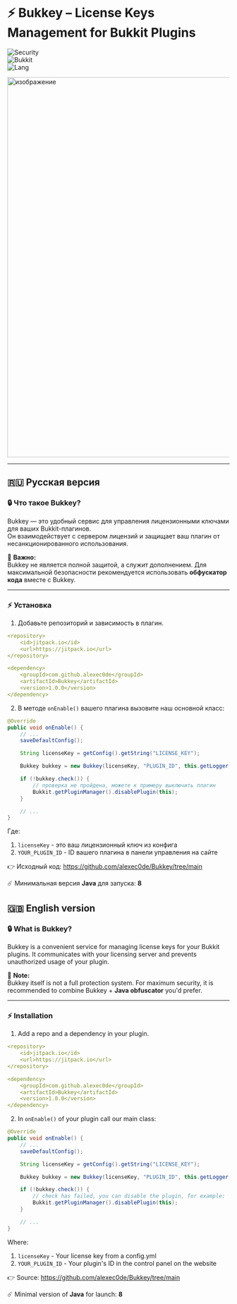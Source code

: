 # ⚡ Bukkey – License Keys Management for Bukkit Plugins  

![Security](https://img.shields.io/badge/Security-Licensing-blue)  
![Bukkit](https://img.shields.io/badge/API-Bukkit%201.16.5-green)  
![Lang](https://img.shields.io/badge/Languages-RU%20%7C%20EN-orange)  

<img width="1430" height="862" alt="изображение" src="https://github.com/user-attachments/assets/499b7c73-51c0-48e4-9de8-4bd6d182dccc" />


---

## 🇷🇺 Русская версия

### 🔒 Что такое Bukkey?
Bukkey — это удобный сервис для управления лицензионными ключами для ваших Bukkit-плагинов.  
Он взаимодействует с сервером лицензий и защищает ваш плагин от несанкционированного использования.  

📌 **Важно:**  
Bukkey не является полной защитой, а служит дополнением. Для максимальной безопасности рекомендуется использовать **обфускатор кода** вместе с Bukkey.  

---

### ⚡ Установка
1. Добавьте репозиторий и зависимость в плагин.

```yml
<repository>
    <id>jitpack.io</id>
    <url>https://jitpack.io</url>
</repository>                            
```
```yml
<dependency>
    <groupId>com.github.alexec0de</groupId>
    <artifactId>Bukkey</artifactId>
    <version>1.0.0</version>
</dependency>                                                      
```

2. В методе `onEnable()` вашего плагина вызовите наш основной класс:  

```java
@Override
public void onEnable() {
    // ...
    saveDefaultConfig();

    String licenseKey = getConfig().getString("LICENSE_KEY");

    Bukkey bukkey = new Bukkey(licenseKey, "PLUGIN_ID", this.getLogger());

    if (!bukkey.check()) {
        // проверка не пройдена, можете к примеру выключить плагин
        Bukkit.getPluginManager().disablePlugin(this);
    }

    // ...
}
```
Где:

1. ```licenseKey``` - это ваш лицензионный ключ из конфига
2. ```YOUR_PLUGIN_ID``` - ID вашего плагина в панели управления на сайте

👉 Исходный код: https://github.com/alexec0de/Bukkey/tree/main

☄️ Минимальная версия **Java** для запуска: **8**

## 🇬🇧 English version

### 🔒 What is Bukkey?
Bukkey is a convenient service for managing license keys for your Bukkit plugins.
It communicates with your licensing server and prevents unauthorized usage of your plugin. 

📌 **Note:**  
Bukkey itself is not a full protection system. For maximum security, it is recommended to combine Bukkey + **Java obfuscator** you'd prefer.

---

### ⚡ Installation
1. Add a repo and a dependency in your plugin.

```yml
<repository>
    <id>jitpack.io</id>
    <url>https://jitpack.io</url>
</repository>                            
```
```yml
<dependency>
    <groupId>com.github.alexec0de</groupId>
    <artifactId>Bukkey</artifactId>
    <version>1.0.0</version>
</dependency>                                                      
```

2. In `onEnable()` of your plugin call our main class:  

```java
@Override
public void onEnable() {
    // ...
    saveDefaultConfig();

    String licenseKey = getConfig().getString("LICENSE_KEY");

    Bukkey bukkey = new Bukkey(licenseKey, "PLUGIN_ID", this.getLogger());

    if (!bukkey.check()) {
        // check has failed, you can disable the plugin, for example:
        Bukkit.getPluginManager().disablePlugin(this);
    }

    // ...
}
```
Where:

1. ```licenseKey``` - Your license key from a config.yml
2. ```YOUR_PLUGIN_ID``` - Your plugin's ID in the control panel on the website

👉 Source: https://github.com/alexec0de/Bukkey/tree/main

☄️ Minimal version of **Java** for launch: **8**
